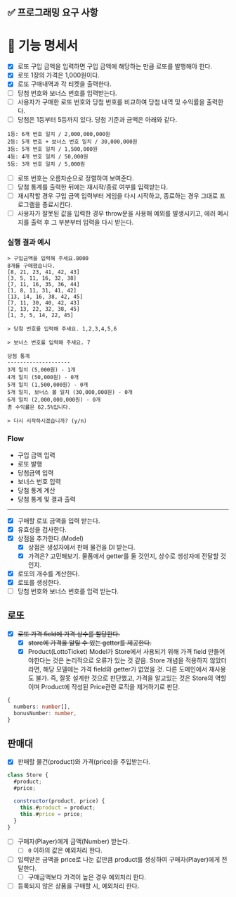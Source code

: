 ## ✅ 프로그래밍 요구 사항

# 🚀 기능 명세서

- [x] 로또 구입 금액을 입력하면 구입 금액에 해당하는 만큼 로또를 발행해야 한다.
- [x] 로또 1장의 가격은 1,000원이다.
- [x] 로또 구매내역과 각 티켓을 출력한다.
- [ ] 당첨 번호와 보너스 번호를 입력받는다.
- [ ] 사용자가 구매한 로또 번호와 당첨 번호를 비교하여 당첨 내역 및 수익률을 출력한다.
- [ ] 당첨은 1등부터 5등까지 있다. 당첨 기준과 금액은 아래와 같다.

```
1등: 6개 번호 일치 / 2,000,000,000원
2등: 5개 번호 + 보너스 번호 일치 / 30,000,000원
3등: 5개 번호 일치 / 1,500,000원
4등: 4개 번호 일치 / 50,000원
5등: 3개 번호 일치 / 5,000원
```

- [ ] 로또 번호는 오름차순으로 정렬하여 보여준다.
- [ ] 당첨 통계를 출력한 뒤에는 재시작/종료 여부를 입력받는다.
- [ ] 재시작할 경우 구입 금액 입력부터 게임을 다시 시작하고, 종료하는 경우 그대로 프로그램을 종료시킨다.
- [ ] 사용자가 잘못된 값을 입력한 경우 throw문을 사용해 예외를 발생시키고, 에러 메시지를 출력 후 그 부분부터 입력을 다시 받는다.

### 실행 결과 예시

```shell
> 구입금액을 입력해 주세요.8000
8개를 구매했습니다.
[8, 21, 23, 41, 42, 43]
[3, 5, 11, 16, 32, 38]
[7, 11, 16, 35, 36, 44]
[1, 8, 11, 31, 41, 42]
[13, 14, 16, 38, 42, 45]
[7, 11, 30, 40, 42, 43]
[2, 13, 22, 32, 38, 45]
[1, 3, 5, 14, 22, 45]

> 당첨 번호를 입력해 주세요. 1,2,3,4,5,6

> 보너스 번호를 입력해 주세요. 7

당첨 통계
--------------------
3개 일치 (5,000원) - 1개
4개 일치 (50,000원) - 0개
5개 일치 (1,500,000원) - 0개
5개 일치, 보너스 볼 일치 (30,000,000원) - 0개
6개 일치 (2,000,000,000원) - 0개
총 수익률은 62.5%입니다.

> 다시 시작하시겠습니까? (y/n)
```

### Flow

- 구입 금액 입력
- 로또 발행
- 당첨금액 입력
- 보너스 번호 입력
- 당첨 통계 계산
- 당첨 통계 및 결과 출력

---

- [x] 구매할 로또 금액을 입력 받는다.
- [x] 유효성을 검사한다.
- [x] 상점을 추가한다.(Model)
  - [x] 상점은 생성자에서 판매 물건을 DI 받는다.
  - [x] 가격은? 고민해보기. 물품에서 getter를 둘 것인지, 상수로 생성자에 전달할 것인지.
- [x] 로또의 개수를 계산한다.
- [x] 로또를 생성한다.
- [ ] 당첨 번호와 보너스 번호를 입력 받는다.

## 로또

- [x] ~~로또 가격 field에 가격 상수를 할당한다.~~
  - [x] ~~store에 가격을 알릴 수 있는 getter를 제공한다.~~
  - [x] Product(LottoTicket) Model가 Store에서 사용되기 위해 가격 field 만들어야한다는 것은 논리적으로 오류가 있는 것 같음. Store 개념을 적용하지 않았더라면, 해당 모델에는 가격 field와 getter가 없었을 것. 다른 도메인에서 재사용도 불가. 즉, 잘못 설계한 것으로 판단했고, 가격을 알고있는 것은 Store의 역할이며 Product에 작성된 Price관련 로직을 제거하기로 판단.

```ts
{
  numbers: number[],
  bonusNumber: number,
}
```

## 판매대

- [x] 판매할 물건(product)와 가격(price)을 주입받는다.

```js
class Store {
  #product;
  #price;

  constructor(product, price) {
    this.#product = product;
    this.#price = price;
  }
}
```

- [ ] 구매자(Player)에게 금액(Number) 받는다.
  - [ ] `0` 이하의 값은 예외처리 한다.
- [ ] 입력받은 금액을 price로 나눈 값만큼 product를 생성하여 구매자(Player)에게 전달한다.
  - [ ] 구매금액보다 가격이 높은 경우 예외처리 한다.
- [ ] 등록되지 않은 상품을 구매할 시, 예외처리 한다.
